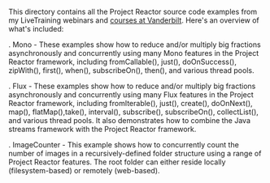 This directory contains all the Project Reactor source code examples
from my LiveTraining webinars and [courses at
Vanderbilt](http://www.dre.vanderbilt.edu/~schmidt/DigitalLearning).
Here's an overview of what's included:

. Mono - These examples show how to reduce and/or multiply big
         fractions asynchronously and concurrently using many Mono
         features in the Project Reactor framework, including
         fromCallable(), just(), doOnSuccess(), zipWith(), first(),
         when(), subscribeOn(), then(), and various thread pools.

. Flux - These examples show how to reduce and/or multiply big
         fractions asynchronously and concurrently using many Flux
         features in the Project Reactor framework, including
         fromIterable(), just(), create(), doOnNext(), map(),
         flatMap(),take(), interval(), subscribe(), subscribeOn(),
         collectList(), and various thread pools.  It also
         demonstrates how to combine the Java streams framework with
         the Project Reactor framework.

. ImageCounter - This example shows how to concurrently count the
         number of images in a recursively-defined folder structure
         using a range of Project Reactor features.  The root folder
         can either reside locally (filesystem-based) or remotely
         (web-based).
